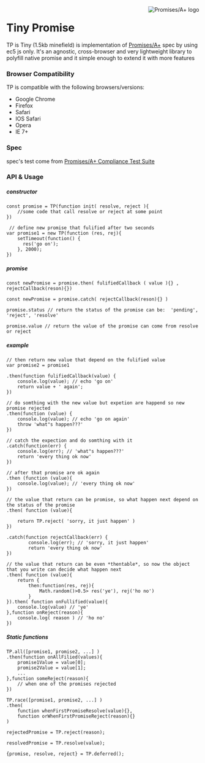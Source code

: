 <a href="https://promisesaplus.com/" style="float:right">
    <img src="https://promisesaplus.com/assets/logo-small.png" alt="Promises/A+ logo"
         title="Promises/A+ 1.0 compliant" align="right" />
</a>

Tiny Promise
============
TP is Tiny (1.5kb minefield) is implementation of [Promises/A+](URL=https://github.com/promises-aplus/promises-spec) spec by using ec5 js only. 
It's an agnostic, cross-browser and very lightweight library to polyfill native promise and it simple enough to extend it with more features 

### Browser Compatibility
TP is compatible with the following browsers/versions:
* Google Chrome
* Firefox
* Safari
* IOS Safari
* Opera
* IE 7+

### Spec

spec's test come from [Promises/A+ Compliance Test Suite](https://github.com/promises-aplus/promises-tests) 



### API & Usage
##### constructor 
 
    const promise = TP(function init( resolve, reject ){
        //some code that call resolve or reject at some point 
    }) 
    
     // define new promise that fulified after two seconds
    var promise1 = new TP(function (res, rej){
        setTimeout(function() {
          res('go on');
        }, 2000);
    })
    
##### promise
    
    const newPromise = promise.then( fulifiedCallback ( value ){} , rejectCallback(reson){})
    
    const newPromise = promise.catch( rejectCallback(reson){} )
    
    promise.status // return the status of the promise can be:  'pending', 'reject', 'resolve'      
        
    promise.value // return the value of the promise can come from resolve or reject
     
##### example 

    // then return new value that depend on the fulified value 
    var promise2 = promise1
      
    .then(function fulifiedCallback(value) {
        console.log(value); // echo 'go on'
        return value + ' again';
    })
    
    // do somthing with the new value but expetion are happend so new promise rejected
    .then(function (value) {
        console.log(value); // echo 'go on again'
        throw 'what"s happen???'
    })
    
    // catch the expection and do somthing with it
    .catch(function(err) {
        console.log(err); // 'what"s happen???'
        return 'every thing ok now' 
    })
    
    // after that promise are ok again
    .then (function (value){
        console.log(value); // 'every thing ok now'
    })
    
    // the value that return can be promise, so what happen next depend on the status of the promise
    .then( function (value){
    
        return TP.reject( 'sorry, it just happen' ) 
    })
    
    .catch(function rejectCallback(err) {
            console.log(err); // 'sorry, it just happen'
            return 'every thing ok now' 
    }) 
    
    // the value that return can be even *thentable*, so now the object that you write can decide what happen next 
    .then( function (value){
        return {
            then:function(res, rej){
                Math.random()>0.5> res('ye'), rej('ho no')            
            } 
    }).then( function onFullified(value){
        console.log(value) // 'ye'
    },function onReject(reason){
        console.log( reason ) // 'ho no'
    })     

##### Static functions
 
    TP.all([promise1, promise2, ...] )
    .then(function onAllFilied(values){
        promise1Value = value[0];
        promise2Value = value[1];
        ...
    },function someReject(reason){
        // when one of the promises rejected
    })
    
    TP.race([promise1, promise2, ...] )
    .then(
        function whenFirstPromiseResolve(value){},
        function orWhenFirstPromiseReject(reason){}
    )
    
    rejectedPromise = TP.reject(reason);
    
    resolvedPromise = TP.resolve(value);
    
    {promise, resolve, reject} = TP.deferred();             
    

    
    


